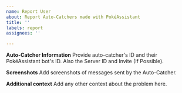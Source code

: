 ```yaml
---
name: Report User
about: Report Auto-Catchers made with PokéAssistant
title: ''
labels: report
assignees: ''

---
```


**Auto-Catcher Information**
Provide auto-catcher's ID and their PokéAssistant bot's ID. Also the Server ID and Invite (If Possible).

**Screenshots**
Add screenshots of messages sent by the Auto-Catcher.

**Additional context**
Add any other context about the problem here.
